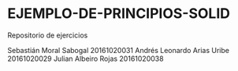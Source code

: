 # EJEMPLO-DE-PRINCIPIOS-SOLID
Repositorio de ejercicios

Sebastián Moral Sabogal 20161020031
Andrés Leonardo Arias Uribe 20161020029
Julian Albeiro Rojas 20161020038
